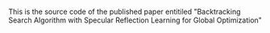This is the source code of the published paper entitiled "Backtracking Search Algorithm with Specular Reflection Learning for Global Optimization"

